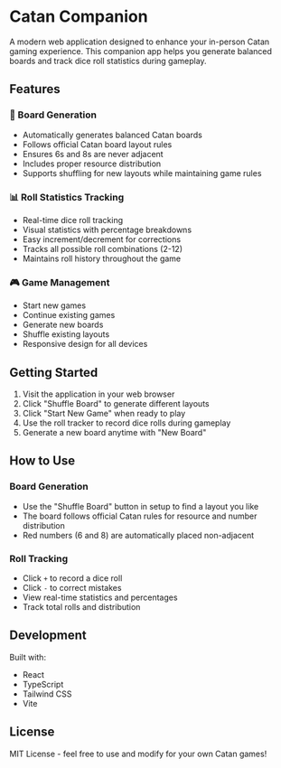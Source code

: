 # Catan Companion

A modern web application designed to enhance your in-person Catan gaming experience. This companion app helps you generate balanced boards and track dice roll statistics during gameplay.

## Features

### 🎲 Board Generation
- Automatically generates balanced Catan boards
- Follows official Catan board layout rules
- Ensures 6s and 8s are never adjacent
- Includes proper resource distribution
- Supports shuffling for new layouts while maintaining game rules

### 📊 Roll Statistics Tracking
- Real-time dice roll tracking
- Visual statistics with percentage breakdowns
- Easy increment/decrement for corrections
- Tracks all possible roll combinations (2-12)
- Maintains roll history throughout the game

### 🎮 Game Management
- Start new games
- Continue existing games
- Generate new boards
- Shuffle existing layouts
- Responsive design for all devices

## Getting Started

1. Visit the application in your web browser
2. Click "Shuffle Board" to generate different layouts
3. Click "Start New Game" when ready to play
4. Use the roll tracker to record dice rolls during gameplay
5. Generate a new board anytime with "New Board"

## How to Use

### Board Generation
- Use the "Shuffle Board" button in setup to find a layout you like
- The board follows official Catan rules for resource and number distribution
- Red numbers (6 and 8) are automatically placed non-adjacent

### Roll Tracking
- Click `+` to record a dice roll
- Click `-` to correct mistakes
- View real-time statistics and percentages
- Track total rolls and distribution

## Development

Built with:
- React
- TypeScript
- Tailwind CSS
- Vite

## License

MIT License - feel free to use and modify for your own Catan games!